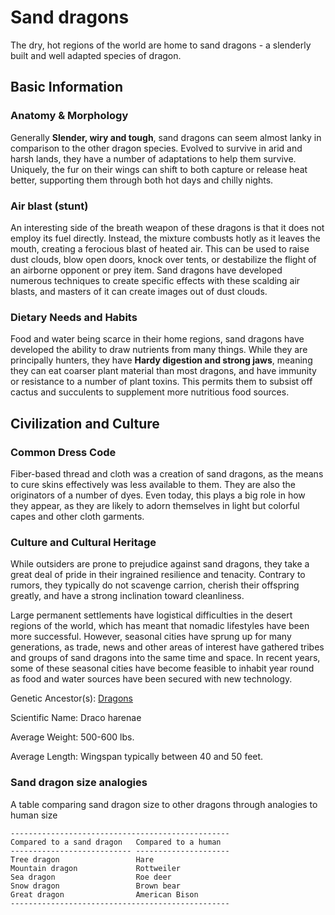 Sand dragons
============

The dry, hot regions of the world are home to sand dragons - a slenderly built and well adapted species of dragon.

Basic Information
-----------------

### Anatomy & Morphology

Generally **Slender, wiry and tough**, sand dragons can seem almost lanky in comparison to the other dragon species. Evolved to survive in arid and harsh lands, they have a number of adaptations to help them survive. Uniquely, the fur on their wings can shift to both capture or release heat better, supporting them through both hot days and chilly nights.

### Air blast (stunt)

An interesting side of the breath weapon of these dragons is that it does not employ its fuel directly. Instead, the mixture combusts hotly as it leaves the mouth, creating a ferocious blast of heated air. This can be used to raise dust clouds, blow open doors, knock over tents, or destabilize the flight of an airborne opponent or prey item. Sand dragons have developed numerous techniques to create specific effects with these scalding air blasts, and masters of it can create images out of dust clouds.

### Dietary Needs and Habits

Food and water being scarce in their home regions, sand dragons have developed the ability to draw nutrients from many things. While they are principally hunters, they have **Hardy digestion and strong jaws**, meaning they can eat coarser plant material than most dragons, and have immunity or resistance to a number of plant toxins. This permits them to subsist off cactus and succulents to supplement more nutritious food sources.

Civilization and Culture
------------------------

### Common Dress Code

Fiber-based thread and cloth was a creation of sand dragons, as the means to cure skins effectively was less available to them. They are also the originators of a number of dyes. Even today, this plays a big role in how they appear, as they are likely to adorn themselves in light but colorful capes and other cloth garments.

### Culture and Cultural Heritage

While outsiders are prone to prejudice against sand dragons, they take a great deal of pride in their ingrained resilience and tenacity. Contrary to rumors, they typically do not scavenge carrion, cherish their offspring greatly, and have a strong inclination toward cleanliness.

Large permanent settlements have logistical difficulties in the desert regions of the world, which has meant that nomadic lifestyles have been more successful. However, seasonal cities have sprung up for many generations, as trade, news and other areas of interest have gathered tribes and groups of sand dragons into the same time and space. In recent years, some of these seasonal cities have become feasible to inhabit year round as food and water sources have been secured with new technology.

Genetic Ancestor(s): [Dragons](dragons-article)

Scientific Name:   Draco harenae

Average Weight:   500-600 lbs.

Average Length:   Wingspan typically between 40 and 50 feet.

### Sand dragon size analogies

A table comparing sand dragon size to other dragons through analogies to human size

    -------------------------------------------------
    Compared to a sand dragon   Compared to a human
    --------------------------- ---------------------
    Tree dragon                 Hare
    Mountain dragon             Rottweiler
    Sea dragon                  Roe deer
    Snow dragon                 Brown bear
    Great dragon                American Bison
    -------------------------------------------------
